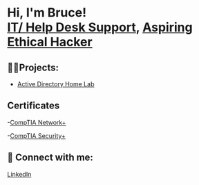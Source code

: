 <h1>Hi, I'm Bruce! <br/><a href="https://github.com/BEdwardsIT">IT/ Help Desk Support</a>, <a href="https://www.linkedin.com/in/bruce-edwards-1b009345/">Aspiring Ethical Hacker</a></a></h1>

<h2>👨‍💻Projects:</h2>

  - [Active Directory Home Lab](https://github.com/BEdwardsIT/ActiveDirectoryLab)

<h2>  Certificates</h2>

-<a>[CompTIA Network+](https://www.credly.com/badges/8cc7ca83-0a03-4562-b4aa-430628736f4a/public_url)</a>

-<a>[CompTIA Security+](https://www.credly.com/badges/7a41a5f0-d342-4e7c-8927-48df61f8ec81/public_url)</a>


<h2> 🤳 Connect with me:</h2>

[LinkedIn](https://linkedin.com/in/bruce-edwards-1b009345)

<!--
**BEdwardsIT/BEdwardsIT** is a ✨ _special_ ✨ repository because its `README.md` (this file) appears on your GitHub profile.

Here are some ideas to get you started:

- 🔭 I’m currently working on ...
- 🌱 I’m currently learning ...
- 👯 I’m looking to collaborate on ...
- 🤔 I’m looking for help with ...
- 💬 Ask me about ...
- 📫 How to reach me: ...
- 😄 Pronouns: ...
- ⚡ Fun fact: ...
-->
